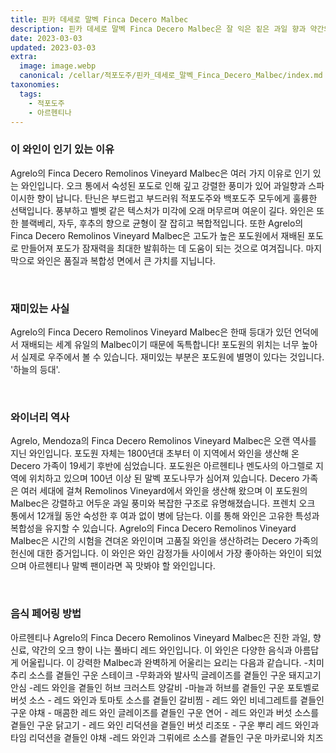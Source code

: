 ```yaml
---
title: 핀카 데세로 말벡 Finca Decero Malbec
description: 핀카 데세로 말벡 Finca Decero Malbec은 잘 익은 짙은 과일 향과 약간의 오크 향이 터지는 대담하고 강렬한 와인으로 진정으로 독특하고 기억에 남는 경험을 선사합니다.
date: 2023-03-03
updated: 2023-03-03
extra:
  image: image.webp
  canonical: /cellar/적포도주/핀카_데세로_말벡_Finca_Decero_Malbec/index.md
taxonomies:
  tags: 
    - 적포도주
    - 아르헨티나
---
```


### 이 와인이 인기 있는 이유

Agrelo의 Finca Decero Remolinos Vineyard Malbec은 여러 가지 이유로 인기 있는 와인입니다. 오크 통에서 숙성된 포도로 인해 깊고 강렬한 풍미가 있어 과일향과 스파이시한 향이 납니다. 탄닌은 부드럽고 부드러워 적포도주와 백포도주 모두에게 훌륭한 선택입니다. 풍부하고 벨벳 같은 텍스처가 미각에 오래 머무르며 여운이 길다. 와인은 또한 블랙베리, 자두, 후추의 향으로 균형이 잘 잡히고 복합적입니다. 또한 Agrelo의 Finca Decero Remolinos Vineyard Malbec은 고도가 높은 포도원에서 재배된 포도로 만들어져 포도가 잠재력을 최대한 발휘하는 데 도움이 되는 것으로 여겨집니다. 마지막으로 와인은 품질과 복합성 면에서 큰 가치를 지닙니다.

&nbsp;  

### 재미있는 사실

Agrelo의 Finca Decero Remolinos Vineyard Malbec은 한때 등대가 있던 언덕에서 재배되는 세계 유일의 Malbec이기 때문에 독특합니다! 포도원의 위치는 너무 높아서 실제로 우주에서 볼 수 있습니다. 재미있는 부분은 포도원에 별명이 있다는 것입니다. '하늘의 등대'.

&nbsp;  

### 와이너리 역사

Agrelo, Mendoza의 Finca Decero Remolinos Vineyard Malbec은 오랜 역사를 지닌 와인입니다. 포도원 자체는 1800년대 초부터 이 지역에서 와인을 생산해 온 Decero 가족이 19세기 후반에 심었습니다. 포도원은 아르헨티나 멘도사의 아그렐로 지역에 위치하고 있으며 100년 이상 된 말벡 포도나무가 심어져 있습니다. Decero 가족은 여러 세대에 걸쳐 Remolinos Vineyard에서 와인을 생산해 왔으며 이 포도원의 Malbec은 강렬하고 어두운 과일 풍미와 복잡한 구조로 유명해졌습니다. 프렌치 오크 통에서 12개월 동안 숙성한 후 여과 없이 병에 담는다. 이를 통해 와인은 고유한 특성과 복합성을 유지할 수 있습니다. Agrelo의 Finca Decero Remolinos Vineyard Malbec은 시간의 시험을 견뎌온 와인이며 고품질 와인을 생산하려는 Decero 가족의 헌신에 대한 증거입니다. 이 와인은 와인 감정가들 사이에서 가장 좋아하는 와인이 되었으며 아르헨티나 말벡 팬이라면 꼭 맛봐야 할 와인입니다.

&nbsp;  

### 음식 페어링 방법

아르헨티나 Agrelo의 Finca Decero Remolinos Vineyard Malbec은 진한 과일, 향신료, 약간의 오크 향이 나는 풀바디 레드 와인입니다. 이 와인은 다양한 음식과 아름답게 어울립니다. 이 강력한 Malbec과 완벽하게 어울리는 요리는 다음과 같습니다. -치미추리 소스를 곁들인 구운 스테이크 -무화과와 발사믹 글레이즈를 곁들인 구운 돼지고기 안심 -레드 와인을 곁들인 허브 크러스트 양갈비 -마늘과 허브를 곁들인 구운 포토벨로 버섯 소스 - 레드 와인과 토마토 소스를 곁들인 갈비찜 - 레드 와인 비네그레트를 곁들인 구운 야채 - 매콤한 레드 와인 글레이즈를 곁들인 구운 연어 - 레드 와인과 버섯 소스를 곁들인 구운 닭고기 - 레드 와인 리덕션을 곁들인 버섯 리조또 - 구운 뿌리 레드 와인과 타임 리덕션을 곁들인 야채 -레드 와인과 그뤼에르 소스를 곁들인 구운 마카로니와 치즈

&nbsp;  

